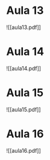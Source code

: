 
# Aula 13

![[aula13.pdf]]
# Aula 14

![[aula14.pdf]]
# Aula 15


![[aula15.pdf]]
# Aula 16

![[aula16.pdf]]